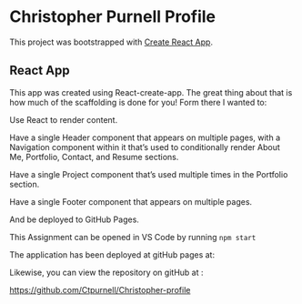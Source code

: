# Christopher Purnell Profile 

This project was bootstrapped with [Create React App](https://github.com/facebook/create-react-app).

## React App

This app was created using React-create-app. The great thing about that is how much of the scaffolding is done for you! Form there I wanted to:

Use React to render content.

Have a single Header component that appears on multiple pages, with a Navigation component within it that’s used to conditionally render About Me, Portfolio, Contact, and Resume sections.

Have a single Project component that’s used multiple times in the Portfolio section.

Have a single Footer component that appears on multiple pages.

And be deployed to GitHub Pages.

This Assignment can be opened in VS Code by running `npm start`

The application has been deployed at gitHub pages at:



Likewise, you can view the repository on gitHub at :

https://github.com/Ctpurnell/Christopher-profile




